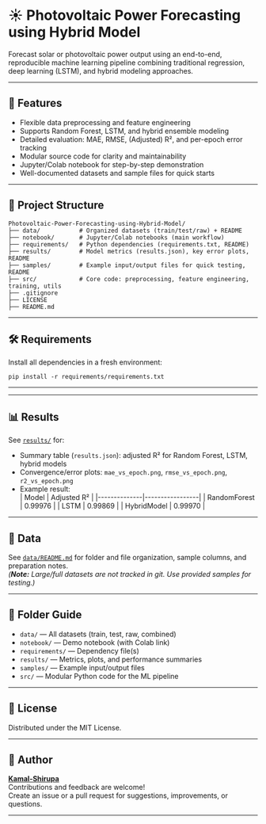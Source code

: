 # ☀️ Photovoltaic Power Forecasting using Hybrid Model

Forecast solar or photovoltaic power output using an end-to-end, reproducible machine learning pipeline combining traditional regression, deep learning (LSTM), and hybrid modeling approaches.

---

## 🚀 Features

- Flexible data preprocessing and feature engineering
- Supports Random Forest, LSTM, and hybrid ensemble modeling
- Detailed evaluation: MAE, RMSE, (Adjusted) R², and per-epoch error tracking
- Modular source code for clarity and maintainability
- Jupyter/Colab notebook for step-by-step demonstration
- Well-documented datasets and sample files for quick starts

---

## 📂 Project Structure

```
Photovoltaic-Power-Forecasting-using-Hybrid-Model/
├── data/           # Organized datasets (train/test/raw) + README
├── notebook/       # Jupyter/Colab notebooks (main workflow)
├── requirements/   # Python dependencies (requirements.txt, README)
├── results/        # Model metrics (results.json), key error plots, README
├── samples/        # Example input/output files for quick testing, README
├── src/            # Core code: preprocessing, feature engineering, training, utils
├── .gitignore
├── LICENSE
├── README.md
```

---

## 🛠️ Requirements

Install all dependencies in a fresh environment:

```
pip install -r requirements/requirements.txt
```

---

---

## 📊 Results

See [`results/`](results/) for:
- Summary table (`results.json`): adjusted R² for Random Forest, LSTM, hybrid models
- Convergence/error plots: `mae_vs_epoch.png`, `rmse_vs_epoch.png`, `r2_vs_epoch.png`
- Example result:  
  | Model        | Adjusted R²     |
  |--------------|-----------------|
  | RandomForest | 0.99976         |
  | LSTM         | 0.99869         |
  | HybridModel  | 0.99970         |

---

## 📁 Data

See [`data/README.md`](data/README.md) for folder and file organization, sample columns, and preparation notes.  
_(**Note:** Large/full datasets are not tracked in git. Use provided samples for testing.)_

---

## 📌 Folder Guide

- `data/`         — All datasets (train, test, raw, combined)
- `notebook/`     — Demo notebook (with Colab link)
- `requirements/` — Dependency file(s)
- `results/`      — Metrics, plots, and performance summaries
- `samples/`      — Example input/output files
- `src/`          — Modular Python code for the ML pipeline

---

## 📝 License

Distributed under the MIT License.

---

## 👤 Author

**[Kamal-Shirupa](https://github.com/Kamal-Shirupa)**  
Contributions and feedback are welcome!  
Create an issue or a pull request for suggestions, improvements, or questions.

---

